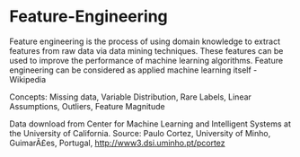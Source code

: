 # Feature-Engineering
Feature engineering is the process of using domain knowledge to extract features from raw data via data mining techniques. These features can be used to improve the performance of machine learning algorithms. Feature engineering can be considered as applied machine learning itself - Wikipedia

Concepts: Missing data, Variable Distribution, Rare Labels, Linear Assumptions, Outliers, Feature Magnitude

Data download from Center for Machine Learning and Intelligent Systems at the University of California.
Source: Paulo Cortez, University of Minho, GuimarÃ£es, Portugal, http://www3.dsi.uminho.pt/pcortez


